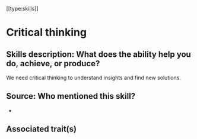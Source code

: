 [[type:skills]]

# Critical thinking

## Skills description: What does the ability help you do, achieve, or produce?

We need critical thinking to understand insights and find new solutions.

## Source: Who mentioned this skill?

-

## Associated trait(s)
  


## 
  


##